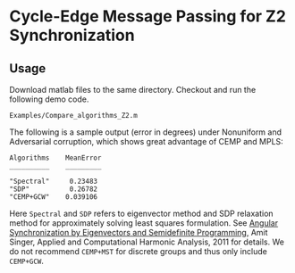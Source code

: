 # Cycle-Edge Message Passing for Z2 Synchronization

## Usage
Download matlab files to the same directory. Checkout and run the following demo code. 
```
Examples/Compare_algorithms_Z2.m
```
The following is a sample output (error in degrees) under Nonuniform and Adversarial corruption, which shows great advantage of CEMP and MPLS:

```
Algorithms    MeanError
__________    _________

"Spectral"     0.23483 
"SDP"          0.26782 
"CEMP+GCW"    0.039106 

```

Here ``Spectral`` and ``SDP`` refers to eigenvector method and SDP relaxation method for approximately solving least squares formulation. 
See [Angular Synchronization by Eigenvectors and Semidefinite Programming,](https://arxiv.org/abs/0905.3174) Amit Singer, Applied and Computational Harmonic Analysis, 2011 for details.
We do not recommend ``CEMP+MST`` for discrete groups and thus only include ``CEMP+GCW``.
